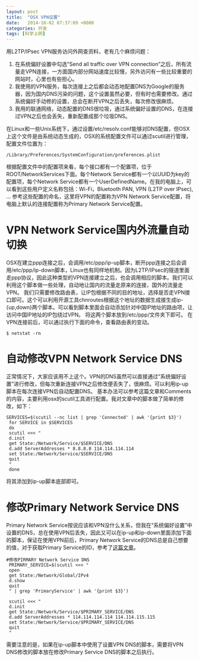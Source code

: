```yaml
---
layout: post
title:  "OSX VPN设置"
date:   2014-10-02 07:37:09 +0000
categories: 开发
tags: [科学上网]
---
```


用L2TP/IPsec VPN服务访问外网查资料，老有几个麻烦问题：

1. 在系统偏好设置中勾选“Send all traffic over VPN connection”之后，所有流量走VPN连接，一方面国内部分网站速度比较慢，另外访问有一些比较重要的网站时，心里也有些担心。
2. 我使用的VPN服务，每次连接上之后都会动态地配置DNS为Google的服务器，因为国内DNS污染的问题，这个设置虽然必要，但有时也需要修改。通过系统偏好手动修的设置，总会在断开VPN之后丢失，每次修改很麻烦。
3. 我用的联通网络，动态配置的DNS很垃圾，通过系统偏好设置的DNS，在连接过VPN之后也会丢失，重新配置成那个垃圾DNS。

在Linux和一些Unix系统下，通过设置/etc/resolv.conf能够对DNS配置，但OSX上这个文件是由系统动态生成的，OSX的系统配置文件可以通过scutil进行管理，配置文件位置为：

``` shell
/Library/Preferences/SystemConfiguration/preferences.plist
```

根据配置文件中的配置项来看，每个接口都有一个配置项，位于ROOT/NetworkServices下面。每个Network Service都有一个以UUID为key的配置项，每个Network Service都有一个UserDefinedName。在我的电脑上，可以看到这些用户定义名称包括：Wi-Fi，Bluetooth PAN, VPN (L2TP over IPsec), ... 参考这些配置的命名，这里将VPN的配置称为VPN Network Service配置，将电脑上默认的连接配置称为Primary Network Service配置。

# VPN Network Service国内外流量自动切换

OSX在建立ppp连接之后，会调用/etc/ppp/ip-up脚本，断开ppp连接之后会调用/etc/ppp/ip-down脚本，Linux也有同样地机制。因为L2TP/IPsec的隧道里面走ppp协议，因此这种类型的VPN连接建立之后，也会调用相应的脚本。我们可以利用这个脚本做一些处理，自动地让国内的流量走原来的连接，国外的流量走VPN。 我们只需要修改路由表，让IP包根据不同的目的地址，选择是否走VPN接口即可。这个可以利用开源工具chnroutes根据这个地址的数据生成接生成ip-{up,down}两个脚本。可以看到脚本里面会自动添加针对中国IP地址的路由项，让访问中国IP地址的IP包绕过VPN。 将这两个脚本放到/etc/ppp/文件夹下即可。 在VPN连接前后，可以通过执行下面的命令，查看路由表的变动。

``` shell
$ netstat -rn
```

# 自动修改VPN Network Service DNS

正常情况下，大家应该用不上这个。VPN的DNS虽然可以直接通过“系统偏好设置”进行修改，但每次重新连接VPN之后修改便丢失了，很麻烦。可以利用ip-up脚本在每次连接VPN后自动配置DNS。 基本办法可以参考这篇文章和Comments的内容，主要利用osx的scutil工具进行配置。我对文章中的脚本做了简单的修改，如下：

```shell
SERVICES=$(scutil --nc list | grep 'Connected' | awk '{print $3}')
 for SERVICE in $SERVICES
 do
 scutil <<< "
 d.init
 get State:/Network/Service/$SERVICE/DNS
 d.add ServerAddresses * 8.8.8.8 114.114.114.114
 set State:/Network/Service/$SERVICE/DNS
 quit
 "
 done
```

将其添加到ip-up脚本底部即可。

# 修改Primary Network Service DNS

Primary Network Service按说应该和VPN没什么关系，但我在“系统偏好设置”中设置的DNS，总在使用VPN后丢失，因此又可以在ip-up和ip-down里面添加下面的脚本，保证在使用VPN前后，Primary Network Service的DNS总是自己想要的值，对于获取Primary Service的ID，参考了[这篇文章](http://hints.macworld.com/article.php?story=20050621051643993)。

``` shell
#修改PIRMARY Network Service DNS
 PRIMARY_SERVICE=$(scutil <<< "
 open
 get State:/Network/Global/IPv4
 d.show
 quit
 " | grep 'PrimaryService' | awk '{print $3}')
 
 scutil <<< "
 d.init
 get State:/Network/Service/$PRIMARY_SERVICE/DNS
 d.add ServerAddresses * 114.114.114.114 114.114.115.115
 set State:/Network/Service/$PRIMARY_SERVICE/DNS
 quit
 "
```
需要注意的是，如果在ip-up脚本中使用了设置VPN DNS的脚本，需要将VPN DNS修改的脚本放在修改Primary Service DNS的脚本之后执行。  